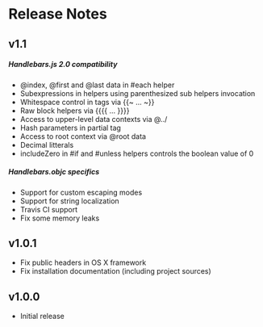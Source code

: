 # Release Notes #

## v1.1 ##

##### Handlebars.js 2.0 compatibility #####
 - @index, @first and @last data in #each helper
 - Subexpressions in helpers using parenthesized sub helpers invocation
 - Whitespace control in tags via {{~ ... ~}}
 - Raw block helpers via {{{{ ... }}}}
 - Access to upper-level data contexts via @../
 - Hash parameters in partial tag
 - Access to root context via @root data 
 - Decimal litterals 
 - includeZero in #if and #unless helpers controls the boolean value of 0
 
##### Handlebars.objc specifics #####
 - Support for custom escaping modes 
 - Support for string localization
 - Travis CI support 
 - Fix some memory leaks 
 
## v1.0.1 ##

 - Fix public headers in OS X framework
 - Fix installation documentation (including project sources) 


## v1.0.0 ##

 - Initial release
 
